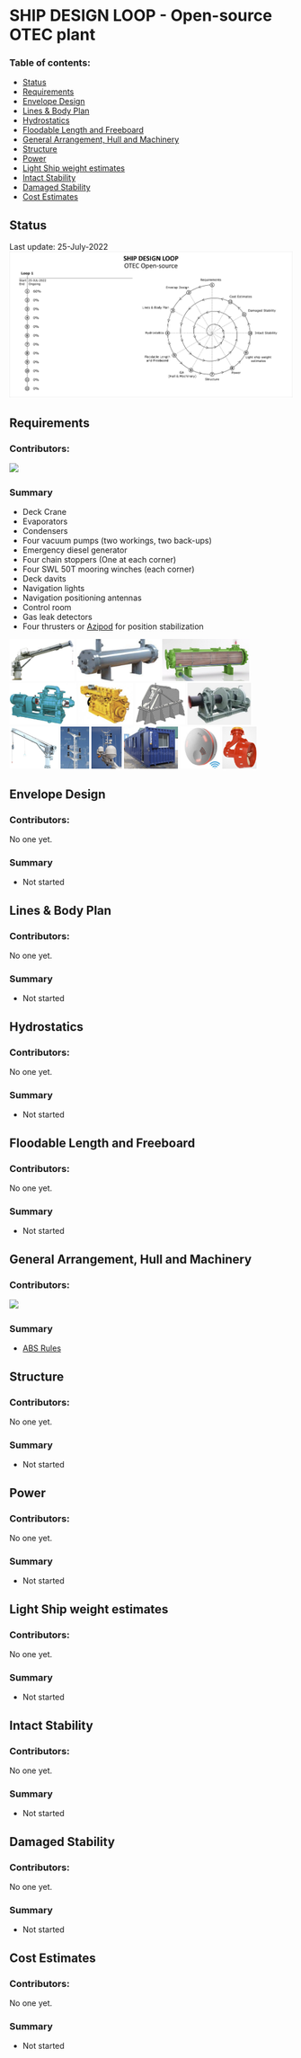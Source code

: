 # SHIP DESIGN LOOP - Open-source OTEC plant

### Table of contents:

- [Status](#status)
- [Requirements](#requirements)
- [Envelope Design](#envelope-design)
- [Lines & Body Plan](#lines--body-plan)
- [Hydrostatics](#hydrostatics)
- [Floodable Length and Freeboard](#floodable-length-and-freeboard)
- [General Arrangement, Hull and Machinery](#general-arrangement-hull-and-machinery)
- [Structure](#structure)
- [Power](#power)
- [Light Ship weight estimates](#light-ship-weight-estimates)
- [Intact Stability](#intact-stability)
- [Damaged Stability](#damaged-stability)
- [Cost Estimates](#cost-estimates)

## Status

Last update: 25-July-2022
<img title="Ship Design Loop status" src="IMG/Ship-design-loop-status.png" alt="Ship Design Loop status">

## Requirements

### Contributors:

[![](https://github.com/yev-d.png?size=50)](https://github.com/yev-d)

### Summary

* Deck Crane
* Evaporators
* Condensers
* Four vacuum pumps (two workings, two back-ups)
* Emergency diesel generator
* Four chain stoppers (One at each corner)
* Four SWL 50T mooring winches (each corner)
* Deck davits
* Navigation lights
* Navigation positioning antennas
* Control room
* Gas leak detectors
* Four thrusters or [Azipod](https://en.wikipedia.org/wiki/Azipod) for position stabilization

<img height="75px" src="IMG/LOOP-1/L1-Requirements-Deck_Crane.png"> <img height="75px" src="IMG/LOOP-1/L1-Requirements-Evaporator.png"> <img height="75px" src="IMG/LOOP-1/L1-Requirements-Condenser.png"> <img height="75px" src="IMG/LOOP-1/L1-Requirements-Vacuum pump.png"> <img height="75px" src="IMG/LOOP-1/L1-Requirements-emcy-diesel-generator.png"> <img height="75px" src="IMG/LOOP-1/L1-Requirements-chainstopper.png"> <img height="75px" src="IMG/LOOP-1/L1-Requirements-mooring-winch.png"> <img height="75px" src="IMG/LOOP-1/L1-Requirements-deck-davit.png"> <img height="75px" src="IMG/LOOP-1/L1-Requirements-navigation-lights.png"> <img height="75px" src="IMG/LOOP-1/L1-Requirements-navigation-antennas.png"> <img height="75px" src="IMG/LOOP-1/L1-Requirements-Control-room.png"> <img height="75px" src="IMG/LOOP-1/L1-Requirements-gas-detector.png"> <img height="75px" src="IMG/LOOP-1/L1-Requirements-Azipod.png">

## Envelope Design

### Contributors:

No one yet.

### Summary

* Not started

## Lines & Body Plan

### Contributors:

No one yet.

### Summary

* Not started

## Hydrostatics

### Contributors:

No one yet.

### Summary

* Not started

## Floodable Length and Freeboard

### Contributors:

No one yet.

### Summary

* Not started

## General Arrangement, Hull and Machinery

### Contributors:

[![](https://github.com/yev-d.png?size=50)](https://github.com/yev-d)

### Summary

* [ABS Rules](https://ww2.eagle.org/en/rules-and-resources/rules-and-guides.html#/content/dam/eagle/rules-and-guides/current/special_service/10_barges_2022)

## Structure

### Contributors:

No one yet.

### Summary

* Not started

## Power

### Contributors:

No one yet.

### Summary

* Not started

## Light Ship weight estimates

### Contributors:

No one yet.

### Summary

* Not started

## Intact Stability

### Contributors:

No one yet.

### Summary

* Not started

## Damaged Stability

### Contributors:

No one yet.

### Summary

* Not started

## Cost Estimates

### Contributors:

No one yet.

### Summary

* Not started
